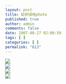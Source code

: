 ```yaml
---
layout: post
title: 虹桥绿地photo
published: true
author: admin
comments: false
date: 2007-08-27 02:08:59
tags: [ ]
categories: [ ]
permalink: "613"
---
```

![][1]  
![][2]  
![][3]  
![][4]

 [1]: http://xujianian.com/jx/blog/UploadFiles/2007-8/827129096.jpg
 [2]: http://xujianian.com/jx/blog/UploadFiles/2007-8/827305756.jpg
 [3]: http://xujianian.com/jx/blog/UploadFiles/2007-8/827414741.jpg
 [4]: http://xujianian.com/jx/blog/UploadFiles/2007-8/827663306.jpg